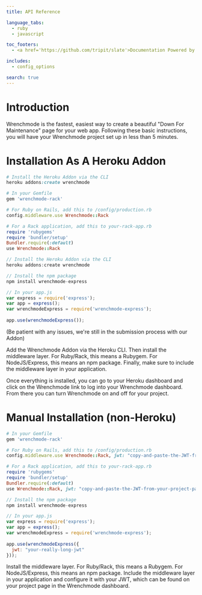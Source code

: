```yaml
---
title: API Reference

language_tabs:
  - ruby
  - javascript

toc_footers:
  - <a href='https://github.com/tripit/slate'>Documentation Powered by Slate</a>

includes:
  - config_options

search: true
---
```


# Introduction

Wrenchmode is the fastest, easiest way to create a beautiful "Down For Maintenance" page for your web app. Following these basic instructions, you will have your Wrenchmode project set up in less than 5 minutes.

# Installation As A Heroku Addon

```ruby
# Install the Heroku Addon via the CLI
heroku addons:create wrenchmode

# In your Gemfile
gem 'wrenchmode-rack' 

# For Ruby on Rails, add this to /config/production.rb
config.middleware.use Wrenchmode::Rack

# For a Rack application, add this to your-rack-app.rb
require 'rubygems' 
require 'bundler/setup' 
Bundler.require(:default) 
use Wrenchmode::Rack
```

```javascript
// Install the Heroku Addon via the CLI
heroku addons:create wrenchmode

// Install the npm package
npm install wrenchmode-express

// In your app.js 
var express = require('express');
var app = express();
var wrenchmodeExpress = require('wrenchmode-express');
 
app.use(wrenchmodeExpress());
```

(Be patient with any issues, we're still in the submission process with our Addon)

Add the Wrenchmode Addon via the Heroku CLI. Then install the middleware layer. For Ruby/Rack, this means a Rubygem. For NodeJS/Express, this means an npm package. Finally, make sure to include the middleware layer in your application.

Once everything is installed, you can go to your Heroku dashboard and click on the Wrenchmode link to log into your Wrenchmode dashboard. From there you can turn Wrenchmode on and off for your project.

# Manual Installation (non-Heroku)

```ruby
# In your Gemfile
gem 'wrenchmode-rack' 

# For Ruby on Rails, add this to /config/production.rb
config.middleware.use Wrenchmode::Rack, jwt: "copy-and-paste-the-JWT-from-your-project-page-it-will-be-long!"

# For a Rack application, add this to your-rack-app.rb
require 'rubygems' 
require 'bundler/setup' 
Bundler.require(:default) 
use Wrenchmode::Rack, jwt: "copy-and-paste-the-JWT-from-your-project-page-it-will-be-long!"
```

```javascript
// Install the npm package
npm install wrenchmode-express

// In your app.js 
var express = require('express');
var app = express();
var wrenchmodeExpress = require('wrenchmode-express');
 
app.use(wrenchmodeExpress({
  jwt: "your-really-long-jwt"
}));
```

Install the middleware layer. For Ruby/Rack, this means a Rubygem. For NodeJS/Express, this means an npm package. Include the middleware layer in your application and configure it with your JWT, which can be found on your project page in the Wrenchmode dashboard.

